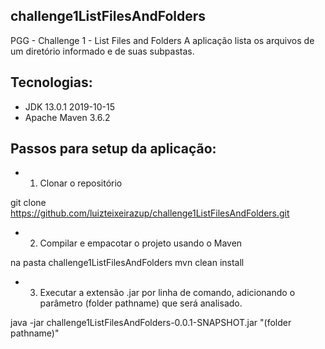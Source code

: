 ## challenge1ListFilesAndFolders ##

PGG - Challenge 1 - List Files and Folders
A aplicação lista os arquivos de um diretório informado e de suas subpastas.

## Tecnologias:

* JDK 13.0.1 2019-10-15
* Apache Maven 3.6.2

## Passos para setup da aplicação:

* 1) Clonar o repositório 

git clone https://github.com/luizteixeirazup/challenge1ListFilesAndFolders.git

* 2) Compilar e empacotar o projeto usando o Maven

na pasta challenge1ListFilesAndFolders
mvn clean install

* 3) Executar a extensão .jar por linha de comando, adicionando o parâmetro (folder pathname) que será analisado.

java -jar challenge1ListFilesAndFolders-0.0.1-SNAPSHOT.jar "(folder pathname)"
